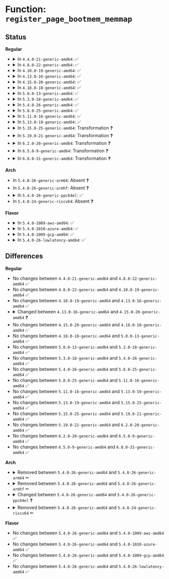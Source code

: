 # Function: <code>register_page_bootmem_memmap</code>

## Status
<b>Regular</b>
<ul>
<li>
<details>
<summary>In <code>4.4.0-21-generic-amd64</code>: ✅</summary>

```c
void register_page_bootmem_memmap(long unsigned int section_nr, struct page * start_page, long unsigned int size)
```

```json
{
  "name": "register_page_bootmem_memmap",
  "collision_type": "Unique Global",
  "inline_type": "No",
  "funcs": [
    {
      "addr": 18446744071579278256,
      "name": "register_page_bootmem_memmap",
      "external": true,
      "loc": "arch/x86/mm/init_64.c:1309",
      "file": "arch/x86/mm/init_64.c",
      "inline": "seen, unknown",
      "caller_inline": [],
      "caller_func": [
        "mm/memory_hotplug.c:register_page_bootmem_info_node"
      ]
    }
  ],
  "symbols": [
    {
      "addr": 18446744071579278256,
      "name": "register_page_bootmem_memmap",
      "section": ".text",
      "bind": "STB_GLOBAL",
      "size": 790
    }
  ]
}
```
</details>
</li>
<li>
<details>
<summary>In <code>4.8.0-22-generic-amd64</code>: ✅</summary>

```c
void register_page_bootmem_memmap(long unsigned int section_nr, struct page * start_page, long unsigned int size)
```

```json
{
  "name": "register_page_bootmem_memmap",
  "collision_type": "Unique Global",
  "inline_type": "No",
  "funcs": [
    {
      "addr": 18446744071579277552,
      "name": "register_page_bootmem_memmap",
      "external": true,
      "loc": "arch/x86/mm/init_64.c:1247",
      "file": "arch/x86/mm/init_64.c",
      "inline": "seen, unknown",
      "caller_inline": [],
      "caller_func": [
        "mm/memory_hotplug.c:register_page_bootmem_info_node"
      ]
    }
  ],
  "symbols": [
    {
      "addr": 18446744071579277552,
      "name": "register_page_bootmem_memmap",
      "section": ".text",
      "bind": "STB_GLOBAL",
      "size": 802
    }
  ]
}
```
</details>
</li>
<li>
<details>
<summary>In <code>4.10.0-19-generic-amd64</code>: ✅</summary>

```c
void register_page_bootmem_memmap(long unsigned int section_nr, struct page * start_page, long unsigned int size)
```

```json
{
  "name": "register_page_bootmem_memmap",
  "collision_type": "Unique Global",
  "inline_type": "No",
  "funcs": [
    {
      "addr": 18446744071579292880,
      "name": "register_page_bootmem_memmap",
      "external": true,
      "loc": "arch/x86/mm/init_64.c:1237",
      "file": "arch/x86/mm/init_64.c",
      "inline": "seen, unknown",
      "caller_inline": [],
      "caller_func": [
        "mm/memory_hotplug.c:register_page_bootmem_info_node"
      ]
    }
  ],
  "symbols": [
    {
      "addr": 18446744071579292880,
      "name": "register_page_bootmem_memmap",
      "section": ".text",
      "bind": "STB_GLOBAL",
      "size": 767
    }
  ]
}
```
</details>
</li>
<li>
<details>
<summary>In <code>4.13.0-16-generic-amd64</code>: ✅</summary>

```c
void register_page_bootmem_memmap(long unsigned int section_nr, struct page * start_page, long unsigned int size)
```

```json
{
  "name": "register_page_bootmem_memmap",
  "collision_type": "Unique Global",
  "inline_type": "No",
  "funcs": [
    {
      "addr": 18446744071579290352,
      "name": "register_page_bootmem_memmap",
      "external": true,
      "loc": "arch/x86/mm/init_64.c:1420",
      "file": "arch/x86/mm/init_64.c",
      "inline": "seen, unknown",
      "caller_inline": [],
      "caller_func": [
        "mm/memory_hotplug.c:register_page_bootmem_info_node"
      ]
    }
  ],
  "symbols": [
    {
      "addr": 18446744071579290352,
      "name": "register_page_bootmem_memmap",
      "section": ".text",
      "bind": "STB_GLOBAL",
      "size": 846
    }
  ]
}
```
</details>
</li>
<li>
<details>
<summary>In <code>4.15.0-20-generic-amd64</code>: ✅</summary>

```c
void register_page_bootmem_memmap(long unsigned int section_nr, struct page * start_page, long unsigned int nr_pages)
```

```json
{
  "name": "register_page_bootmem_memmap",
  "collision_type": "Unique Global",
  "inline_type": "No",
  "funcs": [
    {
      "addr": 18446744071579309968,
      "name": "register_page_bootmem_memmap",
      "external": true,
      "loc": "arch/x86/mm/init_64.c:1433",
      "file": "arch/x86/mm/init_64.c",
      "inline": "seen, unknown",
      "caller_inline": [],
      "caller_func": [
        "mm/memory_hotplug.c:register_page_bootmem_info_node"
      ]
    }
  ],
  "symbols": [
    {
      "addr": 18446744071579309968,
      "name": "register_page_bootmem_memmap",
      "section": ".text",
      "bind": "STB_GLOBAL",
      "size": 973
    }
  ]
}
```
</details>
</li>
<li>
<details>
<summary>In <code>4.18.0-10-generic-amd64</code>: ✅</summary>

```c
void register_page_bootmem_memmap(long unsigned int section_nr, struct page * start_page, long unsigned int nr_pages)
```

```json
{
  "name": "register_page_bootmem_memmap",
  "collision_type": "Unique Global",
  "inline_type": "No",
  "funcs": [
    {
      "addr": 18446744071579321424,
      "name": "register_page_bootmem_memmap",
      "external": true,
      "loc": "arch/x86/mm/init_64.c:1490",
      "file": "arch/x86/mm/init_64.c",
      "inline": "seen, unknown",
      "caller_inline": [],
      "caller_func": [
        "mm/memory_hotplug.c:register_page_bootmem_info_node"
      ]
    }
  ],
  "symbols": [
    {
      "addr": 18446744071579321424,
      "name": "register_page_bootmem_memmap",
      "section": ".text",
      "bind": "STB_GLOBAL",
      "size": 981
    }
  ]
}
```
</details>
</li>
<li>
<details>
<summary>In <code>5.0.0-13-generic-amd64</code>: ✅</summary>

```c
void register_page_bootmem_memmap(long unsigned int section_nr, struct page * start_page, long unsigned int nr_pages)
```

```json
{
  "name": "register_page_bootmem_memmap",
  "collision_type": "Unique Global",
  "inline_type": "No",
  "funcs": [
    {
      "addr": 18446744071579345728,
      "name": "register_page_bootmem_memmap",
      "external": true,
      "loc": "arch/x86/mm/init_64.c:1478",
      "file": "arch/x86/mm/init_64.c",
      "inline": "seen, unknown",
      "caller_inline": [],
      "caller_func": [
        "mm/memory_hotplug.c:register_page_bootmem_info_node"
      ]
    }
  ],
  "symbols": [
    {
      "addr": 18446744071579345728,
      "name": "register_page_bootmem_memmap",
      "section": ".text",
      "bind": "STB_GLOBAL",
      "size": 981
    }
  ]
}
```
</details>
</li>
<li>
<details>
<summary>In <code>5.3.0-18-generic-amd64</code>: ✅</summary>

```c
void register_page_bootmem_memmap(long unsigned int section_nr, struct page * start_page, long unsigned int nr_pages)
```

```json
{
  "name": "register_page_bootmem_memmap",
  "collision_type": "Unique Global",
  "inline_type": "No",
  "funcs": [
    {
      "addr": 18446744071579361408,
      "name": "register_page_bootmem_memmap",
      "external": true,
      "loc": "arch/x86/mm/init_64.c:1537",
      "file": "arch/x86/mm/init_64.c",
      "inline": "seen, unknown",
      "caller_inline": [],
      "caller_func": [
        "mm/memory_hotplug.c:register_page_bootmem_info_node"
      ]
    }
  ],
  "symbols": [
    {
      "addr": 18446744071579361408,
      "name": "register_page_bootmem_memmap",
      "section": ".text",
      "bind": "STB_GLOBAL",
      "size": 1004
    }
  ]
}
```
</details>
</li>
<li>
<details>
<summary>In <code>5.4.0-26-generic-amd64</code>: ✅</summary>

```c
void register_page_bootmem_memmap(long unsigned int section_nr, struct page * start_page, long unsigned int nr_pages)
```

```json
{
  "name": "register_page_bootmem_memmap",
  "collision_type": "Unique Global",
  "inline_type": "No",
  "funcs": [
    {
      "addr": 18446744071579365648,
      "name": "register_page_bootmem_memmap",
      "external": true,
      "loc": "arch/x86/mm/init_64.c:1535",
      "file": "arch/x86/mm/init_64.c",
      "inline": "seen, unknown",
      "caller_inline": [],
      "caller_func": [
        "mm/memory_hotplug.c:register_page_bootmem_info_node"
      ]
    }
  ],
  "symbols": [
    {
      "addr": 18446744071579365648,
      "name": "register_page_bootmem_memmap",
      "section": ".text",
      "bind": "STB_GLOBAL",
      "size": 1004
    }
  ]
}
```
</details>
</li>
<li>
<details>
<summary>In <code>5.8.0-25-generic-amd64</code>: ✅</summary>

```c
void register_page_bootmem_memmap(long unsigned int section_nr, struct page * start_page, long unsigned int nr_pages)
```

```json
{
  "name": "register_page_bootmem_memmap",
  "collision_type": "Unique Global",
  "inline_type": "No",
  "funcs": [
    {
      "addr": 18446744071579392448,
      "name": "register_page_bootmem_memmap",
      "external": true,
      "loc": "arch/x86/mm/init_64.c:1523",
      "file": "arch/x86/mm/init_64.c",
      "inline": "seen, unknown",
      "caller_inline": [],
      "caller_func": [
        "mm/memory_hotplug.c:register_page_bootmem_info_section"
      ]
    }
  ],
  "symbols": [
    {
      "addr": 18446744071579392448,
      "name": "register_page_bootmem_memmap",
      "section": ".text",
      "bind": "STB_GLOBAL",
      "size": 1116
    }
  ]
}
```
</details>
</li>
<li>
<details>
<summary>In <code>5.11.0-16-generic-amd64</code>: ✅</summary>

```c
void register_page_bootmem_memmap(long unsigned int section_nr, struct page * start_page, long unsigned int nr_pages)
```

```json
{
  "name": "register_page_bootmem_memmap",
  "collision_type": "Unique Global",
  "inline_type": "No",
  "funcs": [
    {
      "addr": 18446744071579396736,
      "name": "register_page_bootmem_memmap",
      "external": true,
      "loc": "arch/x86/mm/init_64.c:1575",
      "file": "arch/x86/mm/init_64.c",
      "inline": "seen, unknown",
      "caller_inline": [],
      "caller_func": [
        "mm/memory_hotplug.c:register_page_bootmem_info_section"
      ]
    }
  ],
  "symbols": [
    {
      "addr": 18446744071579396736,
      "name": "register_page_bootmem_memmap",
      "section": ".text",
      "bind": "STB_GLOBAL",
      "size": 1073
    }
  ]
}
```
</details>
</li>
<li>
<details>
<summary>In <code>5.13.0-19-generic-amd64</code>: ✅</summary>

```c
void register_page_bootmem_memmap(long unsigned int section_nr, struct page * start_page, long unsigned int nr_pages)
```

```json
{
  "name": "register_page_bootmem_memmap",
  "collision_type": "Unique Global",
  "inline_type": "No",
  "funcs": [
    {
      "addr": 18446744071579400048,
      "name": "register_page_bootmem_memmap",
      "external": true,
      "loc": "arch/x86/mm/init_64.c:1627",
      "file": "arch/x86/mm/init_64.c",
      "inline": "seen, unknown",
      "caller_inline": [],
      "caller_func": [
        "mm/memory_hotplug.c:register_page_bootmem_info_node"
      ]
    }
  ],
  "symbols": [
    {
      "addr": 18446744071579400048,
      "name": "register_page_bootmem_memmap",
      "section": ".text",
      "bind": "STB_GLOBAL",
      "size": 1009
    }
  ]
}
```
</details>
</li>
<li>
<details>
<summary>In <code>5.15.0-25-generic-amd64</code>: Transformation ❓</summary>

```c
void register_page_bootmem_memmap(long unsigned int section_nr, struct page * start_page, long unsigned int nr_pages)
```

```json
{
  "name": "register_page_bootmem_memmap",
  "collision_type": "Unique Global",
  "inline_type": "No",
  "funcs": [
    {
      "addr": 0,
      "name": "register_page_bootmem_memmap",
      "external": true,
      "loc": "arch/x86/mm/init_64.c:1627",
      "file": "arch/x86/mm/init_64.c",
      "inline": "seen, unknown",
      "caller_inline": [],
      "caller_func": [
        "mm/bootmem_info.c:register_page_bootmem_info_node"
      ]
    }
  ],
  "symbols": [
    {
      "addr": 18446744071592085726,
      "name": "register_page_bootmem_memmap.cold",
      "section": ".text",
      "bind": "STB_LOCAL",
      "size": 28
    },
    {
      "addr": 18446744071579462352,
      "name": "register_page_bootmem_memmap",
      "section": ".text",
      "bind": "STB_GLOBAL",
      "size": 1044
    }
  ]
}
```
</details>
</li>
<li>
<details>
<summary>In <code>5.19.0-21-generic-amd64</code>: Transformation ❓</summary>

```c
void register_page_bootmem_memmap(long unsigned int section_nr, struct page * start_page, long unsigned int nr_pages)
```

```json
{
  "name": "register_page_bootmem_memmap",
  "collision_type": "Unique Global",
  "inline_type": "No",
  "funcs": [
    {
      "addr": 0,
      "name": "register_page_bootmem_memmap",
      "external": true,
      "loc": "arch/x86/mm/init_64.c:1627",
      "file": "arch/x86/mm/init_64.c",
      "inline": "seen, unknown",
      "caller_inline": [],
      "caller_func": [
        "mm/bootmem_info.c:register_page_bootmem_info_node"
      ]
    }
  ],
  "symbols": [
    {
      "addr": 18446744071593852428,
      "name": "register_page_bootmem_memmap.cold",
      "section": ".text",
      "bind": "STB_LOCAL",
      "size": 28
    },
    {
      "addr": 18446744071579538832,
      "name": "register_page_bootmem_memmap",
      "section": ".text",
      "bind": "STB_GLOBAL",
      "size": 976
    }
  ]
}
```
</details>
</li>
<li>
<details>
<summary>In <code>6.2.0-20-generic-amd64</code>: Transformation ❓</summary>

```c
void register_page_bootmem_memmap(long unsigned int section_nr, struct page * start_page, long unsigned int nr_pages)
```

```json
{
  "name": "register_page_bootmem_memmap",
  "collision_type": "Unique Global",
  "inline_type": "No",
  "funcs": [
    {
      "addr": 0,
      "name": "register_page_bootmem_memmap",
      "external": true,
      "loc": "arch/x86/mm/init_64.c:1559",
      "file": "arch/x86/mm/init_64.c",
      "inline": "seen, unknown",
      "caller_inline": [],
      "caller_func": [
        "mm/bootmem_info.c:register_page_bootmem_info_node"
      ]
    }
  ],
  "symbols": [
    {
      "addr": 18446744071595968893,
      "name": "register_page_bootmem_memmap.cold",
      "section": ".text",
      "bind": "STB_LOCAL",
      "size": 28
    },
    {
      "addr": 18446744071579642256,
      "name": "register_page_bootmem_memmap",
      "section": ".text",
      "bind": "STB_GLOBAL",
      "size": 1005
    }
  ]
}
```
</details>
</li>
<li>
<details>
<summary>In <code>6.5.0-9-generic-amd64</code>: Transformation ❓</summary>

```c
void register_page_bootmem_memmap(long unsigned int section_nr, struct page * start_page, long unsigned int nr_pages)
```

```json
{
  "name": "register_page_bootmem_memmap",
  "collision_type": "Unique Global",
  "inline_type": "No",
  "funcs": [
    {
      "addr": 0,
      "name": "register_page_bootmem_memmap",
      "external": true,
      "loc": "arch/x86/mm/init_64.c:1559",
      "file": "arch/x86/mm/init_64.c",
      "inline": "seen, unknown",
      "caller_inline": [],
      "caller_func": [
        "mm/bootmem_info.c:register_page_bootmem_info_node"
      ]
    }
  ],
  "symbols": [
    {
      "addr": 18446744071596486539,
      "name": "register_page_bootmem_memmap.cold",
      "section": ".text",
      "bind": "STB_LOCAL",
      "size": 28
    },
    {
      "addr": 18446744071579656304,
      "name": "register_page_bootmem_memmap",
      "section": ".text",
      "bind": "STB_GLOBAL",
      "size": 1005
    }
  ]
}
```
</details>
</li>
<li>
<details>
<summary>In <code>6.8.0-31-generic-amd64</code>: Transformation ❓</summary>

```c
void register_page_bootmem_memmap(long unsigned int section_nr, struct page * start_page, long unsigned int nr_pages)
```

```json
{
  "name": "register_page_bootmem_memmap",
  "collision_type": "Unique Global",
  "inline_type": "No",
  "funcs": [
    {
      "addr": 0,
      "name": "register_page_bootmem_memmap",
      "external": true,
      "loc": "arch/x86/mm/init_64.c:1559",
      "file": "arch/x86/mm/init_64.c",
      "inline": "seen, unknown",
      "caller_inline": [],
      "caller_func": [
        "mm/bootmem_info.c:register_page_bootmem_info_node"
      ]
    }
  ],
  "symbols": [
    {
      "addr": 18446744071597383161,
      "name": "register_page_bootmem_memmap.cold",
      "section": ".text",
      "bind": "STB_LOCAL",
      "size": 28
    },
    {
      "addr": 18446744071579690176,
      "name": "register_page_bootmem_memmap",
      "section": ".text",
      "bind": "STB_GLOBAL",
      "size": 1005
    }
  ]
}
```
</details>
</li>
</ul>
<b>Arch</b>
<ul>
<li>
In <code>5.4.0-26-generic-arm64</code>: Absent ❓
</li>
<li>
In <code>5.4.0-26-generic-armhf</code>: Absent ❓
</li>
<li>
<details>
<summary>In <code>5.4.0-26-generic-ppc64el</code>: ✅</summary>

```c
void register_page_bootmem_memmap(long unsigned int section_nr, struct page * start_page, long unsigned int size)
```

```json
{
  "name": "register_page_bootmem_memmap",
  "collision_type": "Unique Global",
  "inline_type": "No",
  "funcs": [
    {
      "addr": 13835058055282723744,
      "name": "register_page_bootmem_memmap",
      "external": true,
      "loc": "arch/powerpc/mm/init_64.c:330",
      "file": "arch/powerpc/mm/init_64.c",
      "inline": "seen, unknown",
      "caller_inline": [],
      "caller_func": [
        "mm/memory_hotplug.c:register_page_bootmem_info_node"
      ]
    }
  ],
  "symbols": [
    {
      "addr": 13835058055282723744,
      "name": "register_page_bootmem_memmap",
      "section": ".text",
      "bind": "STB_GLOBAL",
      "size": 12
    }
  ]
}
```
</details>
</li>
<li>
In <code>5.4.0-24-generic-riscv64</code>: Absent ❓
</li>
</ul>
<b>Flavor</b>
<ul>
<li>
<details>
<summary>In <code>5.4.0-1009-aws-amd64</code>: ✅</summary>

```c
void register_page_bootmem_memmap(long unsigned int section_nr, struct page * start_page, long unsigned int nr_pages)
```

```json
{
  "name": "register_page_bootmem_memmap",
  "collision_type": "Unique Global",
  "inline_type": "No",
  "funcs": [
    {
      "addr": 18446744071579361552,
      "name": "register_page_bootmem_memmap",
      "external": true,
      "loc": "arch/x86/mm/init_64.c:1535",
      "file": "arch/x86/mm/init_64.c",
      "inline": "seen, unknown",
      "caller_inline": [],
      "caller_func": [
        "mm/memory_hotplug.c:register_page_bootmem_info_node"
      ]
    }
  ],
  "symbols": [
    {
      "addr": 18446744071579361552,
      "name": "register_page_bootmem_memmap",
      "section": ".text",
      "bind": "STB_GLOBAL",
      "size": 1004
    }
  ]
}
```
</details>
</li>
<li>
<details>
<summary>In <code>5.4.0-1010-azure-amd64</code>: ✅</summary>

```c
void register_page_bootmem_memmap(long unsigned int section_nr, struct page * start_page, long unsigned int nr_pages)
```

```json
{
  "name": "register_page_bootmem_memmap",
  "collision_type": "Unique Global",
  "inline_type": "No",
  "funcs": [
    {
      "addr": 18446744071579292464,
      "name": "register_page_bootmem_memmap",
      "external": true,
      "loc": "arch/x86/mm/init_64.c:1535",
      "file": "arch/x86/mm/init_64.c",
      "inline": "seen, unknown",
      "caller_inline": [],
      "caller_func": [
        "mm/memory_hotplug.c:register_page_bootmem_info_node"
      ]
    }
  ],
  "symbols": [
    {
      "addr": 18446744071579292464,
      "name": "register_page_bootmem_memmap",
      "section": ".text",
      "bind": "STB_GLOBAL",
      "size": 837
    }
  ]
}
```
</details>
</li>
<li>
<details>
<summary>In <code>5.4.0-1009-gcp-amd64</code>: ✅</summary>

```c
void register_page_bootmem_memmap(long unsigned int section_nr, struct page * start_page, long unsigned int nr_pages)
```

```json
{
  "name": "register_page_bootmem_memmap",
  "collision_type": "Unique Global",
  "inline_type": "No",
  "funcs": [
    {
      "addr": 18446744071579361472,
      "name": "register_page_bootmem_memmap",
      "external": true,
      "loc": "arch/x86/mm/init_64.c:1535",
      "file": "arch/x86/mm/init_64.c",
      "inline": "seen, unknown",
      "caller_inline": [],
      "caller_func": [
        "mm/memory_hotplug.c:register_page_bootmem_info_node"
      ]
    }
  ],
  "symbols": [
    {
      "addr": 18446744071579361472,
      "name": "register_page_bootmem_memmap",
      "section": ".text",
      "bind": "STB_GLOBAL",
      "size": 1004
    }
  ]
}
```
</details>
</li>
<li>
<details>
<summary>In <code>5.4.0-26-lowlatency-amd64</code>: ✅</summary>

```c
void register_page_bootmem_memmap(long unsigned int section_nr, struct page * start_page, long unsigned int nr_pages)
```

```json
{
  "name": "register_page_bootmem_memmap",
  "collision_type": "Unique Global",
  "inline_type": "No",
  "funcs": [
    {
      "addr": 18446744071579369904,
      "name": "register_page_bootmem_memmap",
      "external": true,
      "loc": "arch/x86/mm/init_64.c:1535",
      "file": "arch/x86/mm/init_64.c",
      "inline": "seen, unknown",
      "caller_inline": [],
      "caller_func": [
        "mm/memory_hotplug.c:register_page_bootmem_info_node"
      ]
    }
  ],
  "symbols": [
    {
      "addr": 18446744071579369904,
      "name": "register_page_bootmem_memmap",
      "section": ".text",
      "bind": "STB_GLOBAL",
      "size": 1004
    }
  ]
}
```
</details>
</li>
</ul>

## Differences
<b>Regular</b>
<ul>
<li>
No changes between <code>4.4.0-21-generic-amd64</code> and <code>4.8.0-22-generic-amd64</code> ✅
</li>
<li>
No changes between <code>4.8.0-22-generic-amd64</code> and <code>4.10.0-19-generic-amd64</code> ✅
</li>
<li>
No changes between <code>4.10.0-19-generic-amd64</code> and <code>4.13.0-16-generic-amd64</code> ✅
</li>
<li>
<details>
<summary>Changed between <code>4.13.0-16-generic-amd64</code> and <code>4.15.0-20-generic-amd64</code> ❓</summary>
<ul>
<li>
<b>Param added. </b>
<code>long unsigned int nr_pages</code>
</li>
<li>
<b>Param removed. </b>
<code>long unsigned int size</code>
</li>
</ul>
</details>
</li>
<li>
No changes between <code>4.15.0-20-generic-amd64</code> and <code>4.18.0-10-generic-amd64</code> ✅
</li>
<li>
No changes between <code>4.18.0-10-generic-amd64</code> and <code>5.0.0-13-generic-amd64</code> ✅
</li>
<li>
No changes between <code>5.0.0-13-generic-amd64</code> and <code>5.3.0-18-generic-amd64</code> ✅
</li>
<li>
No changes between <code>5.3.0-18-generic-amd64</code> and <code>5.4.0-26-generic-amd64</code> ✅
</li>
<li>
No changes between <code>5.4.0-26-generic-amd64</code> and <code>5.8.0-25-generic-amd64</code> ✅
</li>
<li>
No changes between <code>5.8.0-25-generic-amd64</code> and <code>5.11.0-16-generic-amd64</code> ✅
</li>
<li>
No changes between <code>5.11.0-16-generic-amd64</code> and <code>5.13.0-19-generic-amd64</code> ✅
</li>
<li>
No changes between <code>5.13.0-19-generic-amd64</code> and <code>5.15.0-25-generic-amd64</code> ✅
</li>
<li>
No changes between <code>5.15.0-25-generic-amd64</code> and <code>5.19.0-21-generic-amd64</code> ✅
</li>
<li>
No changes between <code>5.19.0-21-generic-amd64</code> and <code>6.2.0-20-generic-amd64</code> ✅
</li>
<li>
No changes between <code>6.2.0-20-generic-amd64</code> and <code>6.5.0-9-generic-amd64</code> ✅
</li>
<li>
No changes between <code>6.5.0-9-generic-amd64</code> and <code>6.8.0-31-generic-amd64</code> ✅
</li>
</ul>
<b>Arch</b>
<ul>
<li>
<details>
<summary>Removed between <code>5.4.0-26-generic-amd64</code> and <code>5.4.0-26-generic-arm64</code> ➖</summary>

```c
void register_page_bootmem_memmap(long unsigned int section_nr, struct page * start_page, long unsigned int nr_pages)
```
</details>
</li>
<li>
<details>
<summary>Removed between <code>5.4.0-26-generic-amd64</code> and <code>5.4.0-26-generic-armhf</code> ➖</summary>

```c
void register_page_bootmem_memmap(long unsigned int section_nr, struct page * start_page, long unsigned int nr_pages)
```
</details>
</li>
<li>
<details>
<summary>Changed between <code>5.4.0-26-generic-amd64</code> and <code>5.4.0-26-generic-ppc64el</code> ❓</summary>
<ul>
<li>
<b>Param added. </b>
<code>long unsigned int size</code>
</li>
<li>
<b>Param removed. </b>
<code>long unsigned int nr_pages</code>
</li>
</ul>
</details>
</li>
<li>
<details>
<summary>Removed between <code>5.4.0-26-generic-amd64</code> and <code>5.4.0-24-generic-riscv64</code> ➖</summary>

```c
void register_page_bootmem_memmap(long unsigned int section_nr, struct page * start_page, long unsigned int nr_pages)
```
</details>
</li>
</ul>
<b>Flavor</b>
<ul>
<li>
No changes between <code>5.4.0-26-generic-amd64</code> and <code>5.4.0-1009-aws-amd64</code> ✅
</li>
<li>
No changes between <code>5.4.0-26-generic-amd64</code> and <code>5.4.0-1010-azure-amd64</code> ✅
</li>
<li>
No changes between <code>5.4.0-26-generic-amd64</code> and <code>5.4.0-1009-gcp-amd64</code> ✅
</li>
<li>
No changes between <code>5.4.0-26-generic-amd64</code> and <code>5.4.0-26-lowlatency-amd64</code> ✅
</li>
</ul>
